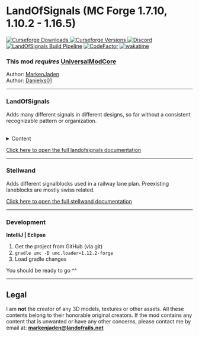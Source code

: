 # LandOfSignals (MC Forge 1.7.10, 1.10.2 - 1.16.5)

[
![Curseforge Downloads](http://cf.way2muchnoise.eu/full_434307_downloads.svg)
![Curseforge Versions](http://cf.way2muchnoise.eu/versions/434307.svg)
](https://www.curseforge.com/minecraft/mc-mods/landofsignals)
[
![Discord](https://img.shields.io/discord/797514319410495503?logo=discord)
](https://discord.gg/ykAqHKYjVM)
[![LandOfSignals Build Pipeline](https://github.com/LandOfRails/LandOfSignals/actions/workflows/main.yml/badge.svg)](https://github.com/LandOfRails/LandOfSignals/actions/workflows/main.yml)
[![CodeFactor](https://www.codefactor.io/repository/github/landofrails/landofsignals/badge)](https://www.codefactor.io/repository/github/landofrails/landofsignals)
[![wakatime](https://wakatime.com/badge/github/LandOfRails/LandOfSignals.svg)](https://wakatime.com/badge/github/LandOfRails/LandOfSignals)

### This mod _requires_ [UniversalModCore](https://www.curseforge.com/minecraft/mc-mods/universal-mod-core)

Author: [MarkenJaden](https://github.com/MarkenJaden)
<br>
Author: [Danielxs01](https://github.com/Danielxs01)
<hr>

### LandOfSignals

Adds many different signals in different designs, so far without a consistent recognizable pattern or organization.
<br>
<br>

<details>

<summary>Content</summary>

## Content:

* Unknown creator of [GSAR](https://www.curseforge.com/minecraft/mc-mods/gsar-german-signals-at-rails)
* Skyman_Luna#2484 (Discord)
* Captain Skipper#3662 (Discord)
* [SebastianD334](https://github.com/SebastianD334)
* gamerTV/Titus#1306 (Discord)

<br> 

* Huge thanks to [cam72cam](https://github.com/cam72cam) for
  creating [UniversalModCore](https://github.com/TeamOpenIndustry/UniversalModCore), which makes the whole thing
  possible here

</details>

[Click here to open the full landofsignals documentation](./docs/landofsignals/LandOfSignals.md)
<hr>

### Stellwand

Adds different signalblocks used in a railway lane plan. Preexisting laneblocks are mostly swiss related.

[Click here to open the full stellwand documentation](./docs/stellwand/Stellwand.md)

<hr>

### Development

**IntelliJ | Eclipse**

1. Get the project from GitHub (via git)
2. ``gradle umc -D umc.loader=1.12.2-forge``
3. Load gradle changes

You should be ready to go ^^

<hr>

## Legal

I am **not** the creator of any 3D models, textures or other assets. All these contents belong to their honorable
original creators. If the mod contains any content that is unwanted or have any other concerns, please contact me by
email at: **markenjaden@landofrails.net**
